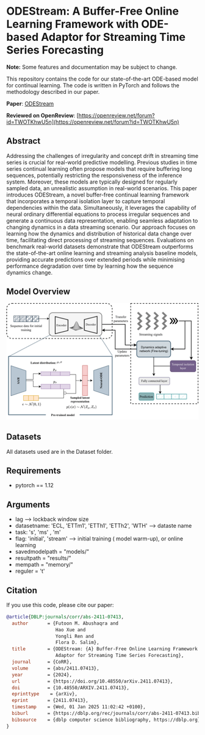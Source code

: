 # ODEStream: A Buffer-Free Online Learning Framework with ODE-based Adaptor for Streaming Time Series Forecasting

**Note:**  Some features and documentation may be subject to change.


This repository contains the code for our state-of-the-art ODE-based model for continual learning. The code is written in PyTorch and follows the methodology described in our paper.

**Paper**: [ODEStream]([https://link.to/your-paper](https://arxiv.org/abs/2411.07413)])

**Reviewed on OpenReview**: [https://openreview.net/forum?id=TWOTKhwU5n](https://openreview.net/forum?id=TWOTKhwU5n)


## Abstract

Addressing the challenges of irregularity and concept drift in streaming time series is crucial for real-world predictive modelling. Previous studies in time series continual learning often propose models that require buffering long sequences, potentially restricting the responsiveness of the inference system. Moreover, these models are typically designed for regularly sampled data, an unrealistic assumption in real-world scenarios. This paper introduces ODEStream, a novel buffer-free continual learning framework that incorporates a temporal isolation layer to capture temporal dependencies within the data. Simultaneously, it leverages the capability of neural ordinary differential equations to process irregular sequences and generate a continuous data representation, enabling seamless adaptation to changing dynamics in a data streaming scenario. Our approach focuses on learning how the dynamics and distribution of historical data change over time, facilitating direct processing of streaming sequences. Evaluations on benchmark real-world datasets demonstrate that ODEStream outperforms the state-of-the-art online learning and streaming analysis baseline models, providing accurate predictions over extended periods while minimising performance degradation over time by learning how the sequence dynamics change.


## Model Overview

![Model Architecture](Framework.png)



## Datasets
All datasets used are in the Dataset folder. 

## Requirements
- pytorch == 1.12


## Arguments
- lag --> lockback window size
- datasetname: 'ECL, 'ETTm1', 'ETTh1', 'ETTh2', 'WTH' --> dataste name 
- task: 's', 'ms' , 'm'  
- flag:  'initial', 'stream'  --> initial training ( model warm-up), or online learning 
- savedmodelpath = "models/"
- resultpath = "results/"
- mempath = "memory/"
- reguler = 't'



## Citation

If you use this code, please cite our paper:

```bibtex
@article{DBLP:journals/corr/abs-2411-07413,
  author       = {Futoon M. Abushaqra and
                  Hao Xue and
                  Yongli Ren and
                  Flora D. Salim},
  title        = {ODEStream: {A} Buffer-Free Online Learning Framework with ODE-based
                  Adaptor for Streaming Time Series Forecasting},
  journal      = {CoRR},
  volume       = {abs/2411.07413},
  year         = {2024},
  url          = {https://doi.org/10.48550/arXiv.2411.07413},
  doi          = {10.48550/ARXIV.2411.07413},
  eprinttype    = {arXiv},
  eprint       = {2411.07413},
  timestamp    = {Wed, 01 Jan 2025 11:02:42 +0100},
  biburl       = {https://dblp.org/rec/journals/corr/abs-2411-07413.bib},
  bibsource    = {dblp computer science bibliography, https://dblp.org}
}
```




